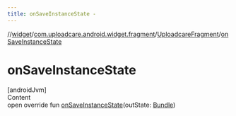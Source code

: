 ```yaml
---
title: onSaveInstanceState -
---
```

//[widget](../../index.md)/[com.uploadcare.android.widget.fragment](../index.md)/[UploadcareFragment](index.md)/[onSaveInstanceState](on-save-instance-state.md)



# onSaveInstanceState  
[androidJvm]  
Content  
open override fun [onSaveInstanceState](on-save-instance-state.md)(outState: [Bundle](https://developer.android.com/reference/kotlin/android/os/Bundle.html))  



